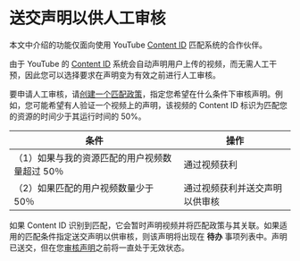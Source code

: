# 送交声明以供人工审核

本文中介绍的功能仅面向使用 YouTube [Content ID](http://www.youtube.com/t/contentid) 匹配系统的合作伙伴。

由于 YouTube 的 [Content ID](http://www.youtube.com/t/contentid) 系统会自动声明用户上传的视频，而无需人工干预，因此您可以选择要求在声明变为有效之前进行人工审核。

要申请人工审核，请[创建一个匹配政策](https://support.google.com/youtube/answer/106964)，指定您希望在什么条件下审核声明。例如，您可能希望有人验证一个视频上的声明，该视频的 Content ID 标识为匹配您的资源的时间少于其运行时间的 50%。

|条件|操作|
| --- | --- |
|（1）如果与我的资源匹配的用户视频数量超过 50％|通过视频获利|
|（2）如果匹配的用户视频数量少于 50％|通过视频获利并送交声明以供审核|

如果 Content ID 识别到匹配，它会暂时声明视频并将匹配政策与其关联。如果适用的匹配条件指定送交声明以供审核，则该声明将出现在 **待办** 事项列表中。声明已送交，但在您[审核声明](https://support.google.com/youtube/answer/3310838)之前将一直处于无效状态。